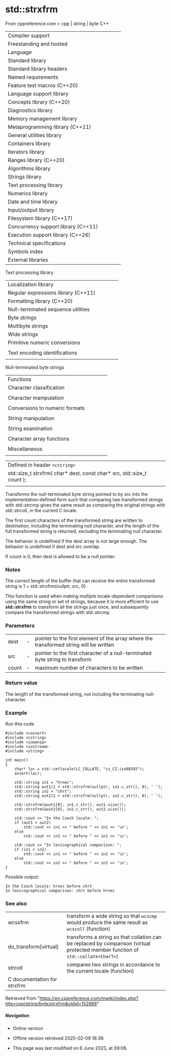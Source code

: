 # std::strxfrm

From cppreference.com
< cpp‎ | string‎ | byte
C++

|  |  |  |  |  |
| --- | --- | --- | --- | --- |
| Compiler support | | | | |
| Freestanding and hosted | | | | |
| Language | | | | |
| Standard library | | | | |
| Standard library headers | | | | |
| Named requirements | | | | |
| Feature test macros (C++20) | | | | |
| Language support library | | | | |
| Concepts library (C++20) | | | | |
| Diagnostics library | | | | |
| Memory management library | | | | |
| Metaprogramming library (C++11) | | | | |
| General utilities library | | | | |
| Containers library | | | | |
| Iterators library | | | | |
| Ranges library (C++20) | | | | |
| Algorithms library | | | | |
| Strings library | | | | |
| Text processing library | | | | |
| Numerics library | | | | |
| Date and time library | | | | |
| Input/output library | | | | |
| Filesystem library (C++17) | | | | |
| Concurrency support library (C++11) | | | | |
| Execution support library (C++26) | | | | |
| Technical specifications | | | | |
| Symbols index | | | | |
| External libraries | | | | |

Text processing library

|  |  |  |  |  |
| --- | --- | --- | --- | --- |
| Localization library | | | | |
| Regular expressions library (C++11) | | | | |
| Formatting library (C++20) | | | | |
| Null-terminated sequence utilities | | | | |
| Byte strings | | | | |
| Multibyte strings | | | | |
| Wide strings | | | | |
| Primitive numeric conversions | | | | |
| |  |  |  |  |  | | --- | --- | --- | --- | --- | | to_chars(C++17) | | | | | | to_chars_result(C++17) | | | | | | from_chars(C++17) | | | | | | from_chars_result(C++17) | | | | | | chars_format(C++17) | | | | | |
| Text encoding identifications | | | | |
| |  |  |  |  |  | | --- | --- | --- | --- | --- | | text_encoding(C++26) | | | | | |

Null-terminated byte strings

|  |  |  |  |  |
| --- | --- | --- | --- | --- |
| Functions | | | | |
| Character classification | | | | |
| |  |  |  |  |  | | --- | --- | --- | --- | --- | | isalnum | | | | | | isalpha | | | | | | islower | | | | | | isupper | | | | | | isdigit | | | | | | isxdigit | | | | | | |  |  |  |  |  | | --- | --- | --- | --- | --- | | isblank(C++11) | | | | | | iscntrl | | | | | | isgraph | | | | | | isspace | | | | | | isprint | | | | | | ispunct | | | | | |
| Character manipulation | | | | |
| |  |  |  |  |  | | --- | --- | --- | --- | --- | | tolower | | | | | | |  |  |  |  |  | | --- | --- | --- | --- | --- | | toupper | | | | | |
| Conversions to numeric formats | | | | |
| |  |  |  |  |  | | --- | --- | --- | --- | --- | | atof | | | | | | atoiatolatoll(C++11) | | | | | | strtolstrtoll(C++11) | | | | | |  | | | | | | |  |  |  |  |  | | --- | --- | --- | --- | --- | | strtoulstrtoull(C++11) | | | | | | strtofstrtodstrtold(C++11)(C++11) | | | | | | strtoimaxstrtouimax(C++11)(C++11) | | | | | |
| String manipulation | | | | |
| |  |  |  |  |  | | --- | --- | --- | --- | --- | | strcpy | | | | | | strncpy | | | | | | ****strxfrm**** | | | | | | |  |  |  |  |  | | --- | --- | --- | --- | --- | | strcat | | | | | | strncat | | | | | |  | | | | | |
| String examination | | | | |
| |  |  |  |  |  | | --- | --- | --- | --- | --- | | strlen | | | | | | strcmp | | | | | | strncmp | | | | | | strcoll | | | | | | strchr | | | | | | strrchr | | | | | | |  |  |  |  |  | | --- | --- | --- | --- | --- | | strspn | | | | | | strcspn | | | | | | strpbrk | | | | | | strstr | | | | | | strtok | | | | | |  | | | | | |
| Character array functions | | | | |
| |  |  |  |  |  | | --- | --- | --- | --- | --- | | memchr | | | | | | memcmp | | | | | | memset | | | | | | |  |  |  |  |  | | --- | --- | --- | --- | --- | | memcpy | | | | | | memmove | | | | | |  | | | | | |
| Miscellaneous | | | | |
| |  |  |  |  |  | | --- | --- | --- | --- | --- | | strerror | | | | | |

|  |  |  |
| --- | --- | --- |
| Defined in header `<cstring>` |  |  |
| std::size_t strxfrm( char\* dest, const char\* src, std::size_t count ); |  |  |
|  |  |  |

Transforms the null-terminated byte string pointed to by src into the implementation-defined form such that comparing two transformed strings with std::strcmp gives the same result as comparing the original strings with std::strcoll, in the current C locale.

The first count characters of the transformed string are written to destination, including the terminating null character, and the length of the full transformed string is returned, excluding the terminating null character.

The behavior is undefined if the dest array is not large enough. The behavior is undefined if dest and src overlap.

If count is ​0​, then dest is allowed to be a null pointer.

### Notes

The correct length of the buffer that can receive the entire transformed string is 1 + std::strxfrm(nullptr, src, 0).

This function is used when making multiple locale-dependent comparisons using the same string or set of strings, because it is more efficient to use ****std::strxfrm**** to transform all the strings just once, and subsequently compare the transformed strings with std::strcmp.

### Parameters

|  |  |  |
| --- | --- | --- |
| dest | - | pointer to the first element of the array where the transformed string will be written |
| src | - | pointer to the first character of a null-terminated byte string to transform |
| count | - | maximum number of characters to be written |

### Return value

The length of the transformed string, not including the terminating null-character.

### Example

Run this code

```
#include <cassert>
#include <cstring>
#include <iomanip>
#include <iostream>
#include <string>
 
int main()
{
    char* loc = std::setlocale(LC_COLLATE, "cs_CZ.iso88592");
    assert(loc);
 
    std::string in1 = "hrnec";
    std::string out1(1 + std::strxfrm(nullptr, in1.c_str(), 0), ' ');
    std::string in2 = "chrt";
    std::string out2(1 + std::strxfrm(nullptr, in2.c_str(), 0), ' ');
 
    std::strxfrm(&out1[0], in1.c_str(), out1.size());
    std::strxfrm(&out2[0], in2.c_str(), out2.size());
 
    std::cout << "In the Czech locale: ";
    if (out1 < out2)
        std::cout << in1 << " before " << in2 << '\n';
    else
        std::cout << in2 << " before " << in1 << '\n';
 
    std::cout << "In lexicographical comparison: ";
    if (in1 < in2)
        std::cout << in1 << " before " << in2 << '\n';
    else
        std::cout << in2 << " before " << in1 << '\n';
}

```

Possible output:

```
In the Czech locale: hrnec before chrt
In lexicographical comparison: chrt before hrnec

```

### See also

|  |  |
| --- | --- |
| wcsxfrm | transform a wide string so that `wcscmp` would produce the same result as `wcscoll`   (function) |
| do_transform[virtual] | transforms a string so that collation can be replaced by comparison   (virtual protected member function of `std::collate<CharT>`) |
| strcoll | compares two strings in accordance to the current locale   (function) |
| C documentation for strxfrm | |

Retrieved from "<https://en.cppreference.com/mwiki/index.php?title=cpp/string/byte/strxfrm&oldid=152868>"

##### Navigation

- Online version
- Offline version retrieved 2025-02-09 16:39.

- This page was last modified on 6 June 2023, at 09:06.